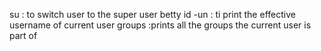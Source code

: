 su : to switch user to the super user betty
id -un : ti print the effective username of current user
groups :prints all the groups the current user is part of
